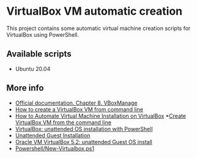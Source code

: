 # VirtualBox VM automatic creation

This project contains some automatic virtual machine creation scripts for VirtualBox using PowerShell.

## Available scripts

* Ubuntu 20.04

## More info

* [Official documentation. Chapter 8. VBoxManage](https://www.virtualbox.org/manual/ch08.html)
* [How to create a VirtualBox VM from command line](https://www.andreafortuna.org/2019/10/24/how-to-create-a-virtualbox-vm-from-command-line/)
* [How to Automate Virtual Machine Installation on VirtualBox](https://kifarunix.com/how-to-automate-virtual-machine-installation-on-virtualbox/)
*[Create VirtualBox VM from the command line](https://www.perkin.org.uk/posts/create-virtualbox-vm-from-the-command-line.html)
* [VirtualBox: unattended OS installation with PowerShell](https://renenyffenegger.ch/notes/Companies-Products/Oracle/VM-VirtualBox/command-line/PowerShell/unattended-os-installation)
* [Unattended Guest Installation](http://underpop.online.fr/v/virtualbox/unattended-guest-installation.html.gz)
* [Oracle VM VirtualBox 5.2: unattended Guest OS install](https://blogs.oracle.com/scoter/oracle-vm-virtualbox-52:-unattended-guest-os-install)
* [Powershell/New-Virtualbox.ps1](https://github.com/HealisticEngineer/Powershell/blob/master/New-Virtualbox.ps1)